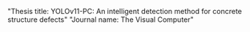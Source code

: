 "Thesis title: YOLOv11-PC: An intelligent detection method for concrete structure defects"
"Journal name: The Visual Computer"
